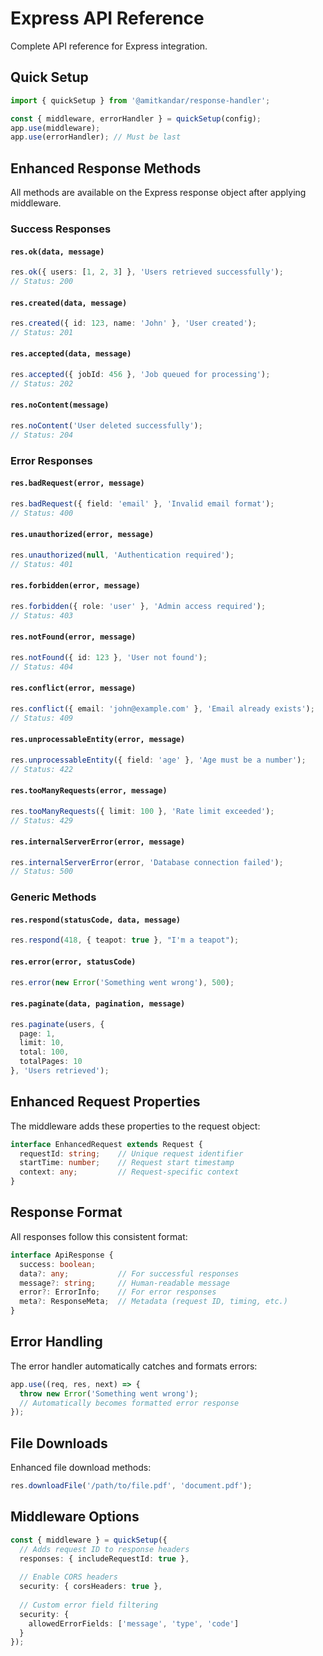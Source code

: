 # Express API Reference

Complete API reference for Express integration.

## Quick Setup

```typescript
import { quickSetup } from '@amitkandar/response-handler';

const { middleware, errorHandler } = quickSetup(config);
app.use(middleware);
app.use(errorHandler); // Must be last
```

## Enhanced Response Methods

All methods are available on the Express response object after applying middleware.

### Success Responses

#### `res.ok(data, message)`
```typescript
res.ok({ users: [1, 2, 3] }, 'Users retrieved successfully');
// Status: 200
```

#### `res.created(data, message)`
```typescript
res.created({ id: 123, name: 'John' }, 'User created');
// Status: 201
```

#### `res.accepted(data, message)`
```typescript
res.accepted({ jobId: 456 }, 'Job queued for processing');
// Status: 202
```

#### `res.noContent(message)`
```typescript
res.noContent('User deleted successfully');
// Status: 204
```

### Error Responses

#### `res.badRequest(error, message)`
```typescript
res.badRequest({ field: 'email' }, 'Invalid email format');
// Status: 400
```

#### `res.unauthorized(error, message)`
```typescript
res.unauthorized(null, 'Authentication required');
// Status: 401
```

#### `res.forbidden(error, message)`
```typescript
res.forbidden({ role: 'user' }, 'Admin access required');
// Status: 403
```

#### `res.notFound(error, message)`
```typescript
res.notFound({ id: 123 }, 'User not found');
// Status: 404
```

#### `res.conflict(error, message)`
```typescript
res.conflict({ email: 'john@example.com' }, 'Email already exists');
// Status: 409
```

#### `res.unprocessableEntity(error, message)`
```typescript
res.unprocessableEntity({ field: 'age' }, 'Age must be a number');
// Status: 422
```

#### `res.tooManyRequests(error, message)`
```typescript
res.tooManyRequests({ limit: 100 }, 'Rate limit exceeded');
// Status: 429
```

#### `res.internalServerError(error, message)`
```typescript
res.internalServerError(error, 'Database connection failed');
// Status: 500
```

### Generic Methods

#### `res.respond(statusCode, data, message)`
```typescript
res.respond(418, { teapot: true }, "I'm a teapot");
```

#### `res.error(error, statusCode)`
```typescript
res.error(new Error('Something went wrong'), 500);
```

#### `res.paginate(data, pagination, message)`
```typescript
res.paginate(users, {
  page: 1,
  limit: 10,
  total: 100,
  totalPages: 10
}, 'Users retrieved');
```

## Enhanced Request Properties

The middleware adds these properties to the request object:

```typescript
interface EnhancedRequest extends Request {
  requestId: string;    // Unique request identifier
  startTime: number;    // Request start timestamp
  context: any;         // Request-specific context
}
```

## Response Format

All responses follow this consistent format:

```typescript
interface ApiResponse {
  success: boolean;
  data?: any;           // For successful responses
  message?: string;     // Human-readable message
  error?: ErrorInfo;    // For error responses
  meta?: ResponseMeta;  // Metadata (request ID, timing, etc.)
}
```

## Error Handling

The error handler automatically catches and formats errors:

```typescript
app.use((req, res, next) => {
  throw new Error('Something went wrong');
  // Automatically becomes formatted error response
});
```

## File Downloads

Enhanced file download methods:

```typescript
res.downloadFile('/path/to/file.pdf', 'document.pdf');
```

## Middleware Options

```typescript
const { middleware } = quickSetup({
  // Adds request ID to response headers
  responses: { includeRequestId: true },
  
  // Enable CORS headers
  security: { corsHeaders: true },
  
  // Custom error field filtering
  security: { 
    allowedErrorFields: ['message', 'type', 'code'] 
  }
});
```
